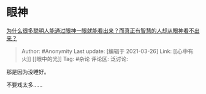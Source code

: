 # 眼神
[为什么很多聪明人能通过眼神一眼就能看出来？而真正有智慧的人却从眼神看不出来？](https://www.zhihu.com/question/55333539/answer/1800308155)

> Author: #Anonymity
> Last update: [编辑于 2021-03-26]
> Link: [[心中有火]] [[眼中的光]]
> Tag: #杂论
> 评论区:
> 泛讨论:

那是因为没睡好。

不要戏太多……
